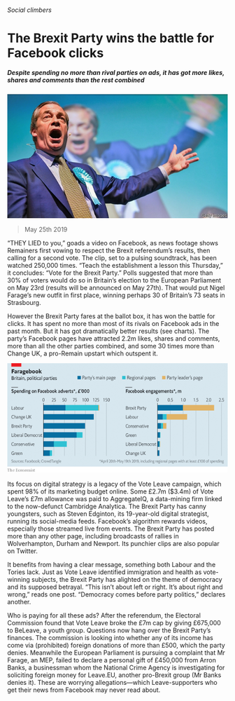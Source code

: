 ###### Social climbers

# The Brexit Party wins the battle for Facebook clicks 

##### Despite spending no more than rival parties on ads, it has got more likes, shares and comments than the rest combined 

![image](images/20190525_brp504.jpg) 

> May 25th 2019 

“THEY LIED to you,” goads a video on Facebook, as news footage shows Remainers first vowing to respect the Brexit referendum’s results, then calling for a second vote. The clip, set to a pulsing soundtrack, has been watched 250,000 times. “Teach the establishment a lesson this Thursday,” it concludes: “Vote for the Brexit Party.” Polls suggested that more than 30% of voters would do so in Britain’s election to the European Parliament on May 23rd (results will be announced on May 27th). That would put Nigel Farage’s new outfit in first place, winning perhaps 30 of Britain’s 73 seats in Strasbourg. 

However the Brexit Party fares at the ballot box, it has won the battle for clicks. It has spent no more than most of its rivals on Facebook ads in the past month. But it has got dramatically better results (see charts). The party’s Facebook pages have attracted 2.2m likes, shares and comments, more than all the other parties combined, and some 30 times more than Change UK, a pro-Remain upstart which outspent it. 

![image](images/20190525_BRC120.png) 

Its focus on digital strategy is a legacy of the Vote Leave campaign, which spent 98% of its marketing budget online. Some £2.7m ($3.4m) of Vote Leave’s £7m allowance was paid to AggregateIQ, a data-mining firm linked to the now-defunct Cambridge Analytica. The Brexit Party has canny youngsters, such as Steven Edginton, its 19-year-old digital strategist, running its social-media feeds. Facebook’s algorithm rewards videos, especially those streamed live from events. The Brexit Party has posted more than any other page, including broadcasts of rallies in Wolverhampton, Durham and Newport. Its punchier clips are also popular on Twitter. 

It benefits from having a clear message, something both Labour and the Tories lack. Just as Vote Leave identified immigration and health as vote-winning subjects, the Brexit Party has alighted on the theme of democracy and its supposed betrayal. “This isn’t about left or right. It’s about right and wrong,” reads one post. “Democracy comes before party politics,” declares another. 

Who is paying for all these ads? After the referendum, the Electoral Commission found that Vote Leave broke the £7m cap by giving £675,000 to BeLeave, a youth group. Questions now hang over the Brexit Party’s finances. The commission is looking into whether any of its income has come via (prohibited) foreign donations of more than £500, which the party denies. Meanwhile the European Parliament is pursuing a complaint that Mr Farage, an MEP, failed to declare a personal gift of £450,000 from Arron Banks, a businessman whom the National Crime Agency is investigating for soliciting foreign money for Leave.EU, another pro-Brexit group (Mr Banks denies it). These are worrying allegations—which Leave-supporters who get their news from Facebook may never read about. 


